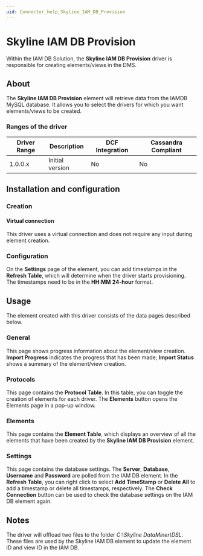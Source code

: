 ```yaml
---
uid: Connector_help_Skyline_IAM_DB_Provision
---
```


# Skyline IAM DB Provision

Within the IAM DB Solution, the **Skyline IAM DB Provision** driver is responsible for creating elements/views in the DMS.

## About

The **Skyline IAM DB Provision** element will retrieve data from the IAMDB MySQL database. It allows you to select the drivers for which you want elements/views to be created.

### Ranges of the driver

| **Driver Range** | **Description** | **DCF Integration** | **Cassandra Compliant** |
|------------------|-----------------|---------------------|-------------------------|
| 1.0.0.x          | Initial version | No                  | No                      |

## Installation and configuration

### Creation

#### Virtual connection

This driver uses a virtual connection and does not require any input during element creation.

### Configuration

On the **Settings** page of the element, you can add timestamps in the **Refresh Table**, which will determine when the driver starts provisioning. The timestamps need to be in the **HH:MM** **24-hour** format.

## Usage

The element created with this driver consists of the data pages described below.

### General

This page shows progress information about the element/view creation. **Import Progress** indicates the progress that has been made; **Import Status** shows a summary of the element/view creation.

### Protocols

This page contains the **Protocol Table**. In this table, you can toggle the creation of elements for each driver. The **Elements** button opens the Elements page in a pop-up window.

### Elements

This page contains the **Element Table**, which displays an overview of all the elements that have been created by the **Skyline IAM DB Provision** element.

### Settings

This page contains the database settings. The **Server**, **Database**, **Username** and **Password** are polled from the IAM DB element. In the **Refresh Table**, you can right click to select **Add TimeStamp** or **Delete All** to add a timestamp or delete all timestamps, respectively. The **Check Connection** button can be used to check the database settings on the IAM DB element again.

## Notes

The driver will offload two files to the folder *C:\Skyline DataMiner\DSL*. These files are used by the Skyline IAM DB element to update the element ID and view ID in the IAM DB.
